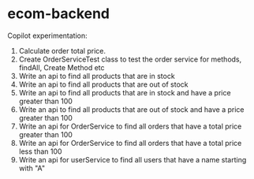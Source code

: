 # ecom-backend


Copilot experimentation:

1. Calculate order total price.
2. Create OrderServiceTest class to test the order service for methods, findAll, Create Method etc
3. Write an api to find all products that are in stock
4. Write an api to find all products that are out of stock
5. Write an api to find all products that are in stock and have a price greater than 100
6. Write an api to find all products that are out of stock and have a price greater than 100
7. Write an api for OrderService to find all orders that have a total price greater than 100
8. Write an api for OrderService to find all orders that have a total price less than 100
9. Write an api for userService to find all users that have a name starting with "A"
